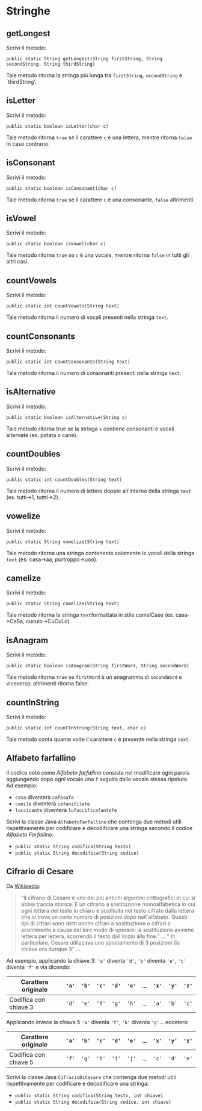# Stringhe

## getLongest
Scrivi il metodo:

`public static String getLongest(String firstString, String secondString, String thirdString)`

Tale metodo ritorna la stringa più lunga tra `firstString`, `secondString` e `thirdString’.

## isLetter
Scrivi il metodo:

`public static boolean isLetter(char c)`

Tale metodo ritorna `true` se il carattere `c` è una lettera, mentre ritorna `false` In caso contrario.

## isConsonant
Scrivi il metodo:

`public static boolean isConsonant(char c)`

Tale metodo ritorna `true` se il carattere `c` è una consonante, `false` altrimenti.

## isVowel
Scrivi il metodo:

`public static boolean isVowel(char c)`

Tale metodo ritorna `true` se `c` è una vocale, mentre ritorna `false` in tutti gli altri casi.

## countVowels
Scrivi il metodo:

`public static int countVowels(String text)`

Tale metodo ritorna il numero di vocali presenti nella stringa `text`.

## countConsonants
Scrivi il metodo:

`public static int countConsonants(String text)`

Tale metodo ritorna il numero di consonanti presenti nella stringa `text`.


## isAlternative
Scrivi il metodo:

`public static boolean isAlternative(String s)`

Tale metodo ritorna true se la stringa `s` contiene consonanti e vocali alternate (es. patata o cane).

## countDoubles
Scrivi il metodo:

`public static int countDoubles(String text)`

Tale metodo ritorna il numero di lettere doppie all'interno della stringa `text` (es. tutti->1, tuttti->2).

## vowelize
Scrivi il metodo:

`public static String vowelize(String text)`

Tale metodo ritorna una stringa contenente solamente le vocali della stringa `text` (es. casa->aa, purtroppo->uoo).

## camelize
Scrivi il metodo:

`public static String camelize(String text)`

Tale metodo ritorna la stringa `text`formattata in stile camelCase (es. casa->CaSa, cuculo->CuCuLo).

## isAnagram
Scrivi il metodo:

`public static boolean isAnagram(String firstWord, String secondWord)`

Tale metodo ritorna `true` se `firstWord` è un anagramma di `secondWord` e viceversa; altrimenti ritorna false.

## countInString
Scrivi il metodo:

`public static int countInString(String text, char c)`

Tale metodo conta quante volte il carattere `c` è presente nella stringa `text`.

## Alfabeto farfallino

Il codice noto come *Alfabeto farfallino* consiste nel modificare ogni parola aggiungendo dopo ogni vocale una `f` seguita dalla vocale stessa ripetuta. Ad esempio:

- `casa` diventerà `cafasafa`
- `canile` diventerà `cafanifilefe`
- `luccicante` diventerà `lufuccificafantefe`

Scrivi la classe Java `AlfabetoFarfallino` che contenga due metodi utili rispettivamente per codificare e decodificare una stringa secondo il codice *Alfabeto Farfallino*.

- `public static String codifica(String testo)`
- `public static String decodifica(String codice)`


## Cifrario di Cesare

Da [Wikipedia](https://it.m.wikipedia.org/wiki/Cifrario_di_Cesare):

> “Il cifrario di Cesare è uno dei più antichi algoritmi crittografici di cui si abbia traccia storica. È un cifrario a sostituzione monoalfabetica in cui ogni lettera del testo in chiaro è sostituita nel testo cifrato dalla lettera che si trova un certo numero di posizioni dopo nell'alfabeto. Questi tipi di cifrari sono detti anche cifrari a sostituzione o cifrari a scorrimento a causa del loro modo di operare: la sostituzione avviene lettera per lettera, scorrendo il testo dall'inizio alla fine.” ... ” In particolare, Cesare utilizzava uno spostamento di 3 posizioni (la chiave era dunque 3” ...


Ad esempio, applicando la chiave 3: `'a'` diventa `'d'`, `'b'` diventa `'e'`, `'c'` diventa `'f'` e via dicendo:


Carattere originale  |`'a'`|`'b'`|`'c'`|`'d'`|`'e'`|...|`'x'`|`'y'`|`'z'`|
---------------------|-----|-----|-----|-----|-----|---|-----|-----|-----|
Codifica con chiave 3|`'d'`|`'e'`|`'f'`|`'g'`|`'h'`|...|`'a'`|`'b'`|`'c'`|


Applicando invece la chiave 5 `'a'` diventa `'f'`, `'b'` diventa `'g'`... eccetera:

Carattere originale  |`'a'`|`'b'`|`'c'`|`'d'`|`'e'`|...|`'x'`|`'y'`|`'z'`|
---------------------|-----|-----|-----|-----|-----|---|-----|-----|-----|
Codifica con chiave 5|`'f'`|`'g'`|`'h'`|`'i'`|`'j'`|...|`'c'`|`'d'`|`'e'`|


Scrivi la classe Java `CifrarioDiCesare` che contenga due metodi utili rispettivamente per codificare e decodificare una stringa:

- `public static String codifica(String testo, int chiave)`
- `public static String decodifica(String codice, int chiave)`
